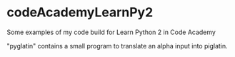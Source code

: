 # codeAcademyLearnPy2
Some examples of my code build for Learn Python 2 in Code Academy

"pyglatin" contains a small program to translate an alpha input into piglatin.
